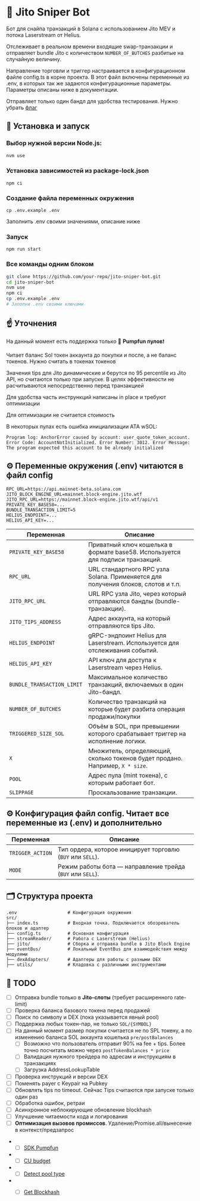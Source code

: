 # 🎯 Jito Sniper Bot

Бот для снайпа транзакций в Solana с использованием Jito MEV и потока Laserstream от Helius.

Отслеживает в реальном времени входящие swap-транзакции и отправляет bundle Jito с количеством `NUMBER_OF_BUTCHES` разбитые на случайную величину.

Направление торговли и триггер настраивается в конфигурационном файле config.ts
в корне проекта. В этот файл включены переменные из .env, в которых так же задаются
конфигурационные параметры. Параметры описаны ниже в документации.

Отправляет только один бандл для удобства тестирования. Нужно убрать [флаг](https://github.com/UnBergant/jito-mev-bot/blob/22ba94dc1e4d6927622d7c96505141acaed878d1/src/streamReader/callbacks.ts#L27-L27) 

## 🚀 Установка и запуск

### Выбор нужной версии Node.js:
   ```bash
   nvm use
   ```
### Установка зависимостей из package-lock.json
  ```
  npm ci
  ```
### Создание файла переменных окружения
```
cp .env.example .env
```
Заполнить .env своими значениями, описание ниже
### Запуск
```npm run start```

### Все команды одним блоком
```bash
git clone https://github.com/your-repo/jito-sniper-bot.git
cd jito-sniper-bot
nvm use
npm ci
cp .env.example .env
# Заполни .env своими ключами
```

## ☝️ Уточнения
На данный момент есть поддержка только 💊 **Pumpfun пулов**️❗

Читает баланс Sol токен аккаунта до покупки и после, а не баланс токенов.
Нужно считать в токенах токенов

Значения tips для Jito динамические и берутся по 95 percentile из Jito API, но считаются только при запуске. В целях эффективности не расчитываются непосредственно перед транзакцией

Для удобства часть инстрункций написаны in place и требуют оптимизации

Для оптимизации не считается стоимость 

В некоторых пулах есть ошибка инициализации ATA wSOL:

`Program log: AnchorError caused by account: user_quote_token_account. Error Code: AccountNotInitialized. Error Number: 3012. Error Message: The program expected this account to be already initialized`

## ⚙️ Переменные окружения (.env) читаются в файл config

```env
RPC_URL=https://api.mainnet-beta.solana.com
JITO_BLOCK_ENGINE_URL=mainnet.block-engine.jito.wtf
JITO_RPC_URL=https://mainnet.block-engine.jito.wtf/api/v1
PRIVATE_KEY_BASE58=...
BUNDLE_TRANSACTION_LIMIT=5
HELIUS_ENDPOINT=...
HELIUS_API_KEY=...

```
| Переменная                 | Описание                                                                          |
|----------------------------|-----------------------------------------------------------------------------------|
| `PRIVATE_KEY_BASE58`       | Приватный ключ кошелька в формате base58. Используется для подписи транзакций.    |
| `RPC_URL`                  | URL стандартного RPC узла Solana. Применяется для получения блоков, слотов и т.п. |
| `JITO_RPC_URL`             | URL RPC узла Jito, через который отправляются бандлы (bundle-транзакции).         |
| `JITO_TIPS_ADDRESS`        | Адрес аккаунта, на который отправляются tips Jito.                                |
| `HELIUS_ENDPOINT`          | gRPC-эндпоинт Helius для Laserstream. Используется для отслеживания событий.      |
| `HELIUS_API_KEY`           | API ключ для доступа к Laserstream через Helius.                                  |
| `BUNDLE_TRANSACTION_LIMIT` | Максимальное количество транзакций, включаемых в один Jito-бандл.                 |
| `NUMBER_OF_BUTCHES`        | Количество транзакций на которые будет разбита операция продажи/покупки           |
| `TRIGGERED_SIZE_SOL`       | Объём в SOL, при превышении которого срабатывает триггер на исполнение логики.    |
| `X`                        | Множитель, определяющий, сколько токенов будет продано. Например, `X * size`.     |
| `POOL`                     | Адрес пула (mint токена), с которым работает бот.                                 |
| `SLIPPAGE`                 | Проскальзование транзакции.                                                       |

## ⚙️ Конфигурация файл config. Читает все переменные из (.env) и дополнительно

| Переменная                 | Описание                                                                          |
|----------------------------|-----------------------------------------------------------------------------------|
| `TRIGGER_ACTION`           | Тип ордера, которое иницирует торговлю (`BUY` или `SELL`).                        |
| `MODE`                     | Режим работы бота — направление трейда (`BUY` или `SELL`).                        |

## 🗂️ Структура проекта

```
.env                   # Конфигурация окружения
src/
├── index.ts           # Входная точка. Подключается обозреватель блоков и адаптер
├── config.ts          # Основная конфигурация
├── streamReader/      # Работа с Laserstream (Helius)
├── jito/              # Сборка и отправка bundle в Jito Block Engine
├── eventBus/          # Локальный EventBus для взаимодействия между модулями
├── dexAdapters/       # Адаптеры для работы с разными DEX
├── utils/             # Кладовка с различными инструментами

```

## 🧠 TODO

* [ ] Отправка bundle только в **Jito-слоты** (требует расширенного rate-limit)
* [ ] Проверка баланса базового токена перед продажей
* [ ] Поиск по символу и DEX (пока указывается явный pool)
* [ ] Поддержка любых токен-пар, не только `SOL/{SYMBOL}`
* [ ] На данный момент размер покупки считается не по SPL токену, а по изменению баланса SOL аккаунта кошелька `pre/postBalances`
  * [ ] Возможно что пользователь отправит 90% на fee + tips. Более точно посчитать можно через `postTokenBalances * price`
  * [ ] Валидация нужного трейдера по адресам и инструкциям в транзакциях
  * [ ] Загрузка AddressLookupTable
* [ ] Проверка инструкций и версии DEX
* [ ] Поменять payer с Keypair на Pubkey
* [ ] Обновлять tips по timeout. Сейчас Tips считаются при запуске только один раз 
* [ ] Обработка ошибок, ретраи
* [ ] Асинхронное неблокирующие обновление blockhash
* [ ] Улучшение читаемости кода и логирования
* [ ] **Оптимизация вызовов промиссов**. Удаление/Promise.all/вынесение в контекст/предзапрос
* * [ ] [SDK Pumpfun](https://github.com/UnBergant/jito-mev-bot/blob/4a2e4dfd1439024c373eddf8aa8889f9921af39b/src/dexAdapters/pumpFun/ix.ts#L32-L32)
* * [ ] [CU budget](https://github.com/UnBergant/jito-mev-bot/blob/4a2e4dfd1439024c373eddf8aa8889f9921af39b/src/dexAdapters/pumpFun/tx.ts#L51-L51)
* * [ ] [Detect pool type](https://github.com/UnBergant/jito-mev-bot/blob/4a2e4dfd1439024c373eddf8aa8889f9921af39b/src/jito/txs.ts#L61-L61)
* * [ ] [Get Blockhash](https://github.com/UnBergant/jito-mev-bot/blob/4a2e4dfd1439024c373eddf8aa8889f9921af39b/src/jito/index.ts#L68-L68)


